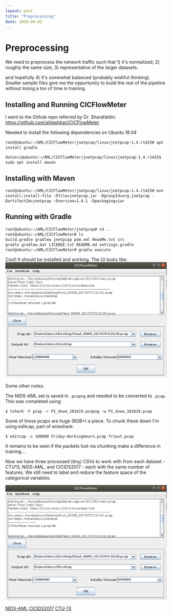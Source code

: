 ```yaml
---
layout: post
title: "Preprocessing"
date: 2020-04-02
---
```


# Preprocessing
We need to preprocess the network traffic such that 1) it's normalized, 2) roughly the same size, 3) representative of the larger datasets.

and hopefully 4) it's somewhat balanced (probably wishful thinking).
Smaller sample files give me the opportunity to build the rest of the pipeline without losing a ton of time in training.

## Installing and Running CICFlowMeter
I went to the Github repo referred by Dr. Sharafaldin:
https://github.com/ahlashkari/CICFlowMeter

Needed to install the following dependencies on Ubuntu 18.04
```
root@ubuntu:~/AML/CICFlowMeter/jnetpcap/linux/jnetpcap-1.4.r1425# apt install gradle
```

```
datasci@ubuntu:~/AML/CICFlowMeter/jnetpcap/linux/jnetpcap-1.4.r1425$ sudo apt install maven
```

## Installing with Maven
```
root@ubuntu:~/AML/CICFlowMeter/jnetpcap/linux/jnetpcap-1.4.r1425# mvn install:install-file -Dfile=jnetpcap.jar -DgroupId=org.jnetpcap -DartifactId=jnetpcap -Dversion=1.4.1 -Dpackaging=jar
```

## Running with Gradle
```
root@ubuntu:~/AML/CICFlowMeter/jnetpcap# cd ..
root@ubuntu:~/AML/CICFlowMeter# ls
build.gradle gradlew jnetpcap pom.xml ReadMe.txt src
gradle gradlew.bat LICENSE.txt README.md settings.gradle
root@ubuntu:~/AML/CICFlowMeter# gradle execute
```

Cool! It should be installed and working. The UI looks like:
<img src="/assets/CICFlowMeter.png" width="700">

Some other notes:

The NIDS-AML set is saved in `.pcapng` and needed to be converted to `.pcap`. This was completed using:
```
$ tshark -F pcap -r P1_dvwa_101619.pcapng -w P1_dvwa_101619.pcap
```

Some of these pcaps are huge (8GB+) a piece. To chunk these down I'm using editcap, part of wireshark:
```
$ editcap -c 100000 Friday-WorkingHours.pcap friout.pcap
```

It remains to be seen if the packets lost via chunking make a difference in training...

Now we have three processed (tiny) CSVs to work with from each dataset - CTU13, NIDS-AML, and CICIDS2017 - each with the same number of features. We still need to label and reduce the feature space of the categorical variables.

<img src="/assets/CICFlowMeter.png" width="700">

<a href="/assets/P1_dvwa_101619.csv">NIDS-AML</a>
<a href="/assets/friout_00095_20170707131431.csv">CICIDS2017</a>
<a href="/assets/botnet-capture-20110810-neris.csv">CTU-13</a>
